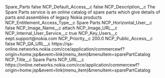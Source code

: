 <?xml version="1.0" encoding="UTF-8"?>
<CustomMetadata xmlns="http://soap.sforce.com/2006/04/metadata" xmlns:xsi="http://www.w3.org/2001/XMLSchema-instance" xmlns:xsd="http://www.w3.org/2001/XMLSchema">
    <label>Spare_Parts</label>
    <protected>false</protected>
    <values>
        <field>NCP_Default_Access__c</field>
        <value xsi:type="xsd:boolean">false</value>
    </values>
    <values>
        <field>NCP_Description__c</field>
        <value xsi:type="xsd:string">The Spare Parts service is an online catalog of spare parts which give details of parts and assemblies of legacy Nokia products</value>
    </values>
    <values>
        <field>NCP_Entitlement_Access_Type__c</field>
        <value xsi:type="xsd:string">Spare Parts</value>
    </values>
    <values>
        <field>NCP_Horizontal_User__c</field>
        <value xsi:type="xsd:boolean">false</value>
    </values>
    <values>
        <field>NCP_Image_Name__c</field>
        <value xsi:type="xsd:string">attach</value>
    </values>
    <values>
        <field>NCP_Image_URL__c</field>
        <value xsi:nil="true"/>
    </values>
    <values>
        <field>NCP_Internal_User_Service__c</field>
        <value xsi:type="xsd:boolean">true</value>
    </values>
    <values>
        <field>NCP_Key_Users__c</field>
        <value xsi:type="xsd:string">eept.support@nokia.com</value>
    </values>
    <values>
        <field>NCP_Priority__c</field>
        <value xsi:type="xsd:double">200.0</value>
    </values>
    <values>
        <field>NCP_Public_Access__c</field>
        <value xsi:type="xsd:boolean">false</value>
    </values>
    <values>
        <field>NCP_QA_URL__c</field>
        <value xsi:type="xsd:string">https://qa-online.networks.nokia.com/cce/application/commercewf?origin=home.jsp&amp;event=link(menu_item)&amp;menuItem=sparePartCatalog</value>
    </values>
    <values>
        <field>NCP_Title__c</field>
        <value xsi:type="xsd:string">Spare Parts</value>
    </values>
    <values>
        <field>NCP_URL__c</field>
        <value xsi:type="xsd:string">https://online.networks.nokia.com/cce/application/commercewf?origin=home.jsp&amp;event=link(menu_item)&amp;menuItem=sparePartCatalog</value>
    </values>
</CustomMetadata>
